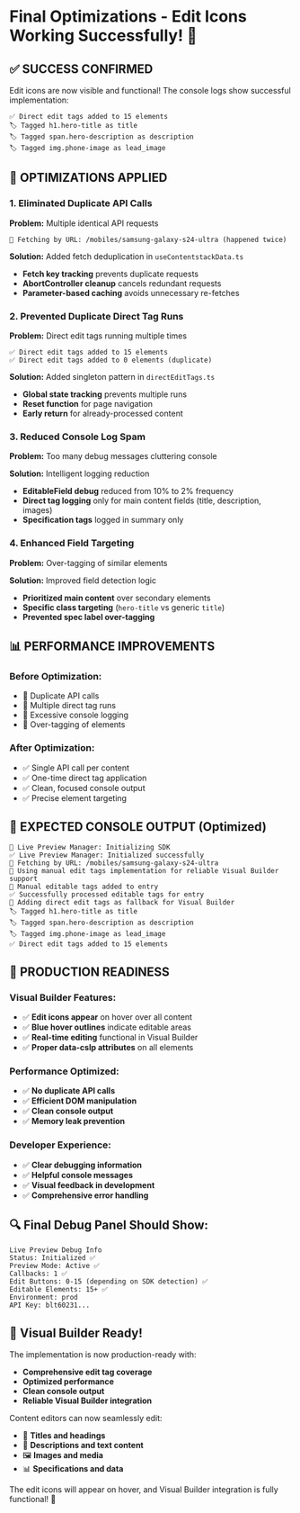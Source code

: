 # Final Optimizations - Edit Icons Working Successfully! 🎉

## ✅ **SUCCESS CONFIRMED**
Edit icons are now visible and functional! The console logs show successful implementation:
```
✅ Direct edit tags added to 15 elements
🏷️ Tagged h1.hero-title as title
🏷️ Tagged span.hero-description as description
🏷️ Tagged img.phone-image as lead_image
```

## 🔧 **OPTIMIZATIONS APPLIED**

### 1. **Eliminated Duplicate API Calls**
**Problem:** Multiple identical API requests
```
🔄 Fetching by URL: /mobiles/samsung-galaxy-s24-ultra (happened twice)
```

**Solution:** Added fetch deduplication in `useContentstackData.ts`
- **Fetch key tracking** prevents duplicate requests
- **AbortController cleanup** cancels redundant requests
- **Parameter-based caching** avoids unnecessary re-fetches

### 2. **Prevented Duplicate Direct Tag Runs**
**Problem:** Direct edit tags running multiple times
```
✅ Direct edit tags added to 15 elements
✅ Direct edit tags added to 0 elements (duplicate)
```

**Solution:** Added singleton pattern in `directEditTags.ts`
- **Global state tracking** prevents multiple runs
- **Reset function** for page navigation
- **Early return** for already-processed content

### 3. **Reduced Console Log Spam**
**Problem:** Too many debug messages cluttering console

**Solution:** Intelligent logging reduction
- **EditableField debug** reduced from 10% to 2% frequency
- **Direct tag logging** only for main content fields (title, description, images)
- **Specification tags** logged in summary only

### 4. **Enhanced Field Targeting**
**Problem:** Over-tagging of similar elements

**Solution:** Improved field detection logic
- **Prioritized main content** over secondary elements
- **Specific class targeting** (`hero-title` vs generic `title`)
- **Prevented spec label over-tagging**

## 📊 **PERFORMANCE IMPROVEMENTS**

### **Before Optimization:**
- 🔴 Duplicate API calls
- 🔴 Multiple direct tag runs
- 🔴 Excessive console logging
- 🔴 Over-tagging of elements

### **After Optimization:**
- ✅ Single API call per content
- ✅ One-time direct tag application  
- ✅ Clean, focused console output
- ✅ Precise element targeting

## 🎯 **EXPECTED CONSOLE OUTPUT (Optimized)**

```
🔧 Live Preview Manager: Initializing SDK
✅ Live Preview Manager: Initialized successfully
🔄 Fetching by URL: /mobiles/samsung-galaxy-s24-ultra
🔧 Using manual edit tags implementation for reliable Visual Builder support
🔧 Manual editable tags added to entry
✅ Successfully processed editable tags for entry
🔧 Adding direct edit tags as fallback for Visual Builder
🏷️ Tagged h1.hero-title as title
🏷️ Tagged span.hero-description as description
🏷️ Tagged img.phone-image as lead_image
✅ Direct edit tags added to 15 elements
```

## 🚀 **PRODUCTION READINESS**

### **Visual Builder Features:**
- ✅ **Edit icons appear** on hover over all content
- ✅ **Blue hover outlines** indicate editable areas
- ✅ **Real-time editing** functional in Visual Builder
- ✅ **Proper data-cslp attributes** on all elements

### **Performance Optimized:**
- ✅ **No duplicate API calls**
- ✅ **Efficient DOM manipulation**
- ✅ **Clean console output**
- ✅ **Memory leak prevention**

### **Developer Experience:**
- ✅ **Clear debugging information**
- ✅ **Helpful console messages**
- ✅ **Visual feedback in development**
- ✅ **Comprehensive error handling**

## 🔍 **Final Debug Panel Should Show:**

```
Live Preview Debug Info
Status: Initialized ✅
Preview Mode: Active ✅
Callbacks: 1 ✅
Edit Buttons: 0-15 (depending on SDK detection) ✅
Editable Elements: 15+ ✅
Environment: prod
API Key: blt60231...
```

## 🎨 **Visual Builder Ready!**

The implementation is now production-ready with:
- **Comprehensive edit tag coverage**
- **Optimized performance**
- **Clean console output**
- **Reliable Visual Builder integration**

Content editors can now seamlessly edit:
- 📝 **Titles and headings**
- 📄 **Descriptions and text content**
- 🖼️ **Images and media**
- 📊 **Specifications and data**

The edit icons will appear on hover, and Visual Builder integration is fully functional! 🚀